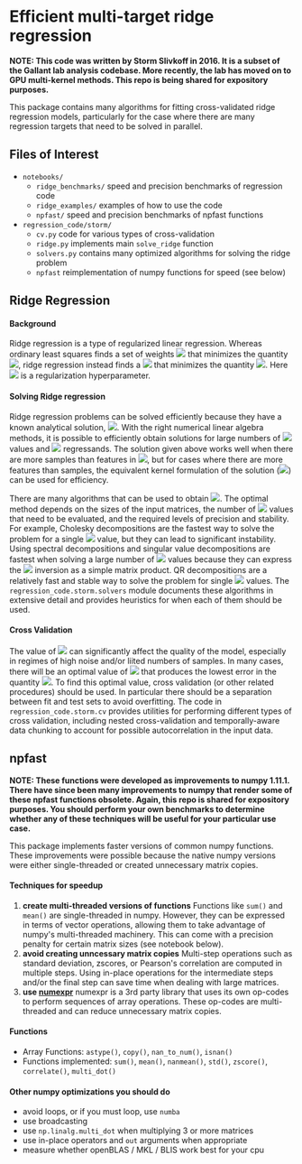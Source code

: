 
# Efficient multi-target ridge regression

**NOTE: This code was written by Storm Slivkoff in 2016. It is a subset of the Gallant lab analysis codebase. More recently, the lab has moved on to GPU multi-kernel methods. This repo is being shared for expository purposes.**

This package contains many algorithms for fitting cross-validated ridge regression models, particularly for the case where there are many regression targets that need to be solved in parallel.

## Files of Interest
- `notebooks/`
  - `ridge_benchmarks/` speed and precision benchmarks of regression code
  - `ridge_examples/` examples of how to use the code
  - `npfast/` speed and precision benchmarks of npfast functions
- `regression_code/storm/`
  - `cv.py` code for various types of cross-validation
  - `ridge.py` implements main `solve_ridge` function
  - `solvers.py` contains many optimized algorithms for solving the ridge problem
  - `npfast` reimplementation of numpy functions for speed (see below)

## Ridge Regression

#### Background
Ridge regression is a type of regularized linear regression. Whereas ordinary least squares finds a set of weights <img src="https://render.githubusercontent.com/render/math?math=\Beta"> that minimizes the quantity <img src="https://render.githubusercontent.com/render/math?math=(Y - X \Beta)^T (Y - X \Beta)">, ridge regression instead finds a  <img src="https://render.githubusercontent.com/render/math?math=\Beta"> that minimizes the quantity <img src="https://render.githubusercontent.com/render/math?math=(Y - X \Beta)^T (Y - X \Beta) %2B \lambda \left\lVert\Beta\right\rVert^2">. Here <img src="https://render.githubusercontent.com/render/math?math=\lambda"> is a regularization hyperparameter.

#### Solving Ridge regression

Ridge regression problems can be solved efficiently because they have a known analytical solution, <img src="https://render.githubusercontent.com/render/math?math=\Beta=(X^T X %2B \lambda)^{-1} X^T Y">. With the right numerical linear algebra methods, it is possible to efficiently obtain solutions for large numbers of <img src="https://render.githubusercontent.com/render/math?math=\lambda"> values and <img src="https://render.githubusercontent.com/render/math?math=Y"> regressands. The solution given above works well when there are more samples than features in <img src="https://render.githubusercontent.com/render/math?math=X">, but for cases where there are more features than samples, the equivalent kernel formulation of the solution (<img src="https://render.githubusercontent.com/render/math?math=\Beta=X^T(X X^T %2B \lambda)^{-1} Y">) can be used for efficiency.

There are many algorithms that can be used to obtain <img src="https://render.githubusercontent.com/render/math?math=\Beta">.
The optimal method depends on the sizes of the input matrices, the number of <img src="https://render.githubusercontent.com/render/math?math=\lambda"> values that need to be evaluated, and the required levels of precision and stability. For example, Cholesky decompositions are the fastest way to solve the problem for a single <img src="https://render.githubusercontent.com/render/math?math=\lambda"> value, but they can lead to significant instability. Using spectral decompositions and singular value decompositions are fastest when solving a large number of <img src="https://render.githubusercontent.com/render/math?math=\lambda"> values because they can express the <img src="https://render.githubusercontent.com/render/math?math=(X X^T %2B \lambda)^{-1}"> inversion as a simple matrix product. QR decompositions are a relatively fast and stable way to solve the problem for single <img src="https://render.githubusercontent.com/render/math?math=\lambda"> values. The `regression_code.storm.solvers` module documents these algorithms in extensive detail and provides heuristics for when each of them should be used.

#### Cross Validation

The value of <img src="https://render.githubusercontent.com/render/math?math=\lambda"> can significantly affect the quality of the model, especially in regimes of high noise and/or liited numbers of samples. In many cases, there will be an optimal value of <img src="https://render.githubusercontent.com/render/math?math=\lambda"> that produces the lowest error in the quantity <img src="https://render.githubusercontent.com/render/math?math=\left\lVert Y - X \Beta \right\rVert^2">. To find this optimal value, cross validation (or other related procedures) should be used. In particular there should be a separation between fit and test sets to avoid overfitting. The code in `regression_code.storm.cv` provides utilities for performing different types of cross validation, including nested cross-validation and temporally-aware data chunking to account for possible autocorrelation in the input data.

## npfast

**NOTE: These functions were developed as improvements to numpy 1.11.1. There have since been many improvements to numpy that render some of these npfast functions obsolete. Again, this repo is shared for expository purposes. You should perform your own benchmarks to determine whether any of these techniques will be useful for your particular use case.**

This package implements faster versions of common numpy functions. These improvements were possible because the native numpy versions were either single-threaded or created unnecessary matrix copies.

#### Techniques for speedup
1. **create multi-threaded versions of functions** Functions like `sum()` and `mean()` are single-threaded in numpy. However, they can be expressed in terms of vector operations, allowing them to take advantage of numpy's multi-threaded machinery. This can come with a precision penalty for certain matrix sizes (see notebook below).
2. **avoid creating unncessary matrix copies** Multi-step operations such as standard deviation, zscores, or Pearson's correlation are computed in multiple steps. Using in-place operations for the intermediate steps and/or the final step can save time when dealing with large matrices.
3. **use [numexpr](https://github.com/pydata/numexpr)** numexpr is a 3rd party library that uses its own op-codes to perform sequences of array operations. These op-codes are multi-threaded and can reduce unnecessary matrix copies.

#### Functions
- Array Functions: `astype()`, `copy()`, `nan_to_num()`, `isnan()`
- Functions implemented: `sum()`, `mean()`, `nanmean()`, `std()`, `zscore()`, `correlate()`, `multi_dot()`

#### Other numpy optimizations you should do
- avoid loops, or if you must loop, use `numba`
- use broadcasting
- use `np.linalg.multi_dot` when multiplying 3 or more matrices
- use in-place operators and `out` arguments when appropriate
- measure whether openBLAS / MKL / BLIS work best for your cpu

